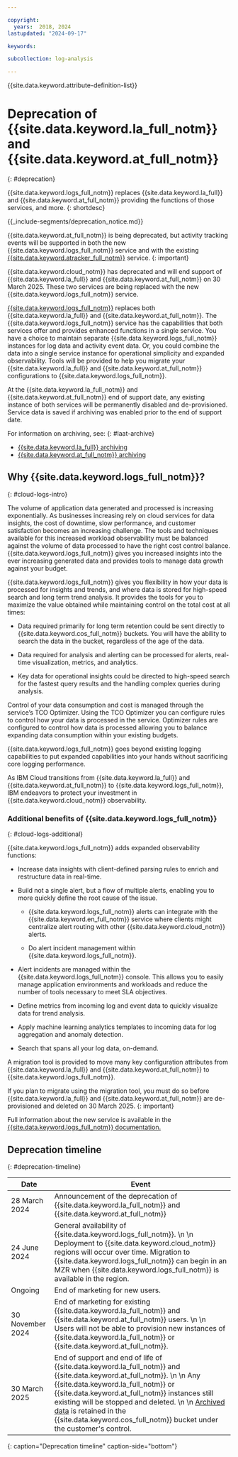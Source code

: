 ```yaml
---

copyright:
  years:  2018, 2024
lastupdated: "2024-09-17"

keywords:

subcollection: log-analysis

---
```


{{site.data.keyword.attribute-definition-list}}

# Deprecation of {{site.data.keyword.la_full_notm}} and {{site.data.keyword.at_full_notm}}
{: #deprecation}

{{site.data.keyword.logs_full_notm}} replaces {{site.data.keyword.la_full}} and {{site.data.keyword.at_full_notm}} providing the functions of those services, and more.
{: shortdesc}


{{_include-segments/deprecation_notice.md}}

{{site.data.keyword.at_full_notm}} is being deprecated, but activity tracking events will be supported in both the new {{site.data.keyword.logs_full_notm}} service and with the existing [{{site.data.keyword.atracker_full_notm}}](/docs/atracker) service.
{: important}

{{site.data.keyword.cloud_notm}} has deprecated and will end support of {{site.data.keyword.la_full}} and {{site.data.keyword.at_full_notm}} on 30 March 2025. These two services are being replaced with the new {{site.data.keyword.logs_full_notm}} service.

[{{site.data.keyword.logs_full_notm}}](http://ibm.biz/cloudlogsannounce) replaces both {{site.data.keyword.la_full}} and {{site.data.keyword.at_full_notm}}. The {{site.data.keyword.logs_full_notm}} service has the capabilities that both services offer and provides enhanced functions in a single service. You have a choice to maintain separate {{site.data.keyword.logs_full_notm}} instances for log data and activity event data. Or, you could combine the data into a single service instance for operational simplicity and expanded observability.  Tools will be provided to help you migrate your {{site.data.keyword.la_full}} and {{site.data.keyword.at_full_notm}} configurations to {{site.data.keyword.logs_full_notm}}.

At the {{site.data.keyword.la_full_notm}} and {{site.data.keyword.at_full_notm}} end of support date, any existing instance of both services will be permanently disabled and de-provisioned. Service data is saved if archiving was enabled prior to the end of support date. 

For information on archiving, see:
{: #laat-archive}

* [{{site.data.keyword.la_full}} archiving](/docs/log-analysis?topic=log-analysis-archiving-ov)
* [{{site.data.keyword.at_full_notm}} archiving](/docs/activity-tracker?topic=activity-tracker-archiving-ov)

## Why {{site.data.keyword.logs_full_notm}}?
{: #cloud-logs-intro}

The volume of application data generated and processed is increasing exponentially.  As businesses increasing rely on cloud services for data insights, the cost of downtime, slow performance, and customer satisfaction becomes an increasing challenge. The tools and techniques available for this increased workload observability must be balanced against the volume of data processed to have the right cost control balance. {{site.data.keyword.logs_full_notm}} gives you increased insights into the ever increasing generated data and provides tools to manage data growth against your budget.

{{site.data.keyword.logs_full_notm}} gives you flexibility in how your data is processed for insights and trends, and where data is stored for high-speed search and long term trend analysis. It provides the tools for you to maximize the value obtained while maintaining control on the total cost at all times:

* Data required primarily for long term retention could be sent directly to {{site.data.keyword.cos_full_notm}} buckets. You will have the ability to search the data in the bucket, regardless of the age of the data.

* Data required for analysis and alerting can be processed for alerts, real-time visualization, metrics, and analytics.

* Key data for operational insights could be directed to high-speed search for the fastest query results and the handling complex queries during analysis.

Control of your data consumption and cost is managed through the service’s TCO Optimizer. Using the TCO Optimizer you can configure rules to control how your data is processed in the service. Optimizer rules are configured to control how data is processed allowing you to balance expanding data consumption within your existing budgets.

{{site.data.keyword.logs_full_notm}} goes beyond existing logging capabilities to put expanded capabilities into your hands without sacrificing core logging performance.

As IBM Cloud transitions from {{site.data.keyword.la_full}} and {{site.data.keyword.at_full_notm}} to {{site.data.keyword.logs_full_notm}}, IBM endeavors to protect your investment in {{site.data.keyword.cloud_notm}} observability.

### Additional benefits of {{site.data.keyword.logs_full_notm}}
{: #cloud-logs-additional}

{{site.data.keyword.logs_full_notm}} adds expanded observability functions:

* Increase data insights with client-defined parsing rules to enrich and restructure data in real-time.

* Build not a single alert, but a flow of multiple alerts, enabling you to more quickly define the root cause of the issue.

   * {{site.data.keyword.logs_full_notm}} alerts can integrate with the {{site.data.keyword.en_full_notm}} service where clients might centralize alert routing with other {{site.data.keyword.cloud_notm}} alerts.

   * Do alert incident management within {{site.data.keyword.logs_full_notm}}.

* Alert incidents are managed within the {{site.data.keyword.logs_full_notm}} console. This allows you to easily manage application environments and workloads and reduce the number of tools necessary to meet SLA objectives. 

* Define metrics from incoming log and event data to quickly visualize data for trend analysis.

* Apply machine learning analytics templates to incoming data for log aggregation and anomaly detection.

* Search that spans all your log data, on-demand.

A migration tool is provided to move many key configuration attributes from {{site.data.keyword.la_full}} and {{site.data.keyword.at_full_notm}} to {{site.data.keyword.logs_full_notm}}.

If you plan to migrate using the migration tool, you must do so before {{site.data.keyword.la_full}} and {{site.data.keyword.at_full_notm}} are de-provisioned and deleted on 30 March 2025.
{: important}



Full information about the new service is available in the [{{site.data.keyword.logs_full_notm}} documentation.](/docs/cloud-logs)

## Deprecation timeline
{: #deprecation-timeline}

| Date | Event |
|------|-------|
| 28 March 2024 | Announcement of the deprecation of {{site.data.keyword.la_full_notm}} and {{site.data.keyword.at_full_notm}} |
| 24 June 2024 | General availability of {{site.data.keyword.logs_full_notm}}.  \n  \n Deployment to {{site.data.keyword.cloud_notm}} regions will occur over time. Migration to {{site.data.keyword.logs_full_notm}} can begin in an MZR when {{site.data.keyword.logs_full_notm}} is available in the region. |
| Ongoing | End of marketing for new users. |
| 30 November 2024 | End of marketing for existing {{site.data.keyword.la_full_notm}} and {{site.data.keyword.at_full_notm}} users.  \n  \n Users will not be able to provision new instances of {{site.data.keyword.la_full_notm}} or {{site.data.keyword.at_full_notm}}.
| 30 March 2025| End of support and end of life of {{site.data.keyword.la_full_notm}} and {{site.data.keyword.at_full_notm}}.  \n  \n Any {{site.data.keyword.la_full_notm}} or {{site.data.keyword.at_full_notm}} instances still existing will be stopped and deleted.  \n  \n [Archived data](#laat-archive) is retained in the {{site.data.keyword.cos_full_notm}} bucket under the customer's control. |
{: caption="Deprecation timeline" caption-side="bottom"}

